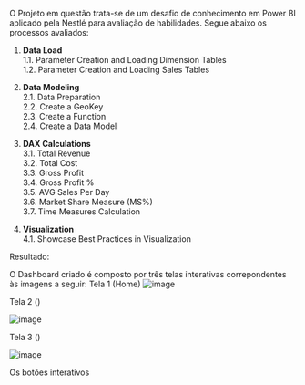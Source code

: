 O Projeto em questão trata-se de um desafio de conhecimento em Power BI aplicado pela Nestlé para avaliação de habilidades. Segue abaixo os processos avaliados:


1. **Data Load**  
   1.1. Parameter Creation and Loading Dimension Tables  
   1.2. Parameter Creation and Loading Sales Tables  

2. **Data Modeling**  
   2.1. Data Preparation  
   2.2. Create a GeoKey  
   2.3. Create a Function  
   2.4. Create a Data Model  

3. **DAX Calculations**  
   3.1. Total Revenue  
   3.2. Total Cost  
   3.3. Gross Profit  
   3.4. Gross Profit %  
   3.5. AVG Sales Per Day  
   3.6. Market Share Measure (MS%)  
   3.7. Time Measures Calculation  

4. **Visualization**  
   4.1. Showcase Best Practices in Visualization

Resultado:

O Dashboard criado é composto por três telas interativas correpondentes às imagens a seguir:
Tela 1 (Home)
![image](https://github.com/user-attachments/assets/0997b441-b79b-476b-b20c-316ea95382fe)

Tela 2 ()

![image](https://github.com/user-attachments/assets/d9d9fea3-70c1-4b25-8764-f9f9ac805abb)

Tela 3 ()

![image](https://github.com/user-attachments/assets/b06d0a24-79bf-4ada-958d-f9537ec4e900)


Os botões interativos


   
